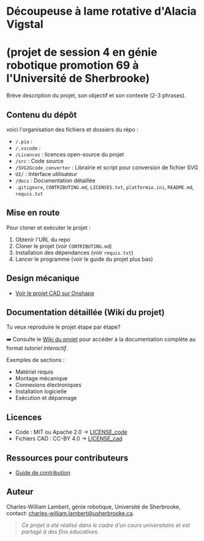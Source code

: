 # Découpeuse à lame rotative d'Alacia Vigstal
# (projet de session 4 en génie robotique promotion 69 à l'Université de Sherbrooke)
Brève description du projet, son objectif et son contexte (2-3 phrases).

## Contenu du dépôt
voici l'organisation des fichiers et dossiers du répo :
- `/.pio` :
- `/.vscode` : 
- `/Licences` : licences open-source du projet
- `/src` : Code source
- `/SVG2Gcode_converter` : Librairie et script pour conversion de fichier SVG
- `UI/` : Interface utilisateur
- `/docs` : Documentation détaillée
- `.gitignore`, `CONTRIBUTING.md`, `LICENSES.txt`, `platformio.ini`, `README.md`, `requis.txt`

## Mise en route
Pour cloner et exécuter le projet :
1. Obtenir l'URL du repo
2. Cloner le projet (voir `CONTRIBUTING.md`)
3. Installation des dépendances (voir `requis.txt`)
4. Lancer le programme (voir le guide du projet plus bas)

## Design mécanique
- [Voir le projet CAD sur Onshape](https://cad.onshape.com/documents?column=modifiedAt&nodeId=9a43d1e489833251811f448e&resourceType=folder&sortOrder=desc)

## Documentation détaillée (Wiki du projet)
Tu veux reproduire le projet étape par étape?

➡️ Consulte le [Wiki du projet](https://github.com/TON_UTILISATEUR/TON_REPO/wiki) pour accéder à la documentation complète au format *tutoriel interactif*.

Exemples de sections :
- Matériel requis
- Montage mécanique
- Connexions électroniques
- Installation logicielle
- Exécution et dépannage

## Licences
- Code : MIT ou Apache 2.0 → [LICENSE_code](Licences/LICENSE_code.txt)
- Fichiers CAD : CC-BY 4.0 → [LICENSE_cad](Licences/LICENSE_cad.txt)

## Ressources pour contributeurs
- [Guide de contribution](CONTRIBUTING.md)

## Auteur
Charles-William Lambert, génie robotique, Université de Sherbrooke, contact: charles-william.lambert@usherbrooke.ca.

> *Ce projet a été réalisé dans le cadre d’un cours universitaire et est partagé à des fins éducatives.*
